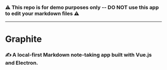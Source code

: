 ### ⚠️ This repo is for demo purposes only -- DO NOT use this app to edit your markdown files ⚠️
---

# Graphite 
### ✍️ A local-first Markdown note-taking app built with Vue.js and Electron.
